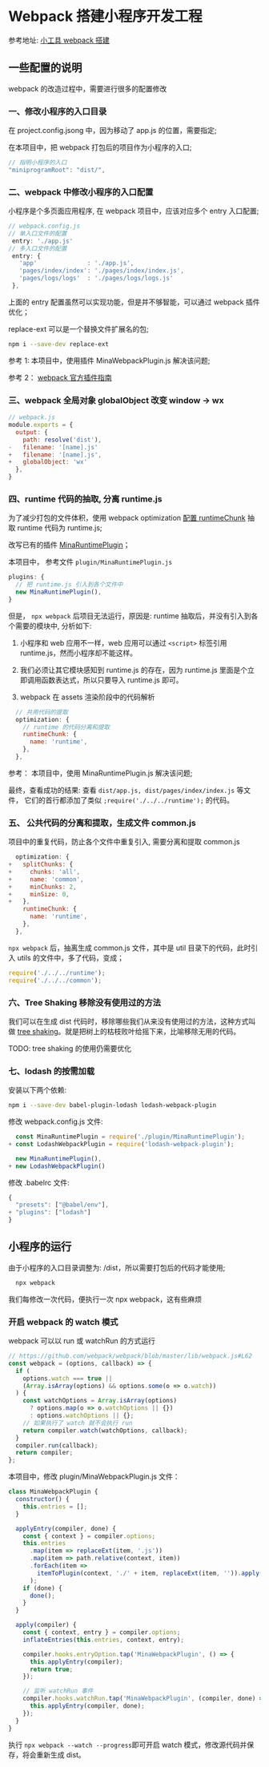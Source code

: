 # Webpack 搭建小程序开发工程

参考地址: [小工具 webpack 搭建](https://juejin.im/post/5d00aa5e5188255a57151c8a#heading-2)

## 一些配置的说明

webpack 的改造过程中，需要进行很多的配置修改

### 一、修改小程序的入口目录

在 project.config.jsong 中，因为移动了 app.js 的位置，需要指定;

在本项目中，把 webpack 打包后的项目作为小程序的入口;

```js
// 指明小程序的入口
"miniprogramRoot": "dist/",
```

### 二、webpack 中修改小程序的入口配置

小程序是个多页面应用程序, 在 webpack 项目中，应该对应多个 entry 入口配置;

```js
// webpack.config.js
// 单入口文件的配置
 entry: './app.js'
// 多入口文件的配置
 entry: {
   'app'              : './app.js',
   'pages/index/index': './pages/index/index.js',
   'pages/logs/logs'  : './pages/logs/logs.js'
 },

```

上面的 entry 配置虽然可以实现功能，但是并不够智能，可以通过 webpack 插件优化；

replace-ext 可以是一个替换文件扩展名的包;

```bash
npm i --save-dev replace-ext
```

参考 1: 本项目中，使用插件 MinaWebpackPlugin.js 解决该问题;

参考 2： [webpack 官方插件指南](https://webpack.docschina.org/contribute/writing-a-plugin/)

### 三、webpack 全局对象 globalObject 改变 window -> wx

```js
// webpack.js
module.exports = {
  output: {
    path: resolve('dist'),
-   filename: '[name].js'
+   filename: '[name].js',
+   globalObject: 'wx'
  },
}
```

### 四、runtime 代码的抽取, 分离 runtime.js

为了减少打包的文件体积，使用 webpack optimization [配置 runtimeChunk](https://webpack.docschina.org/configuration/optimization/#optimization-runtimechunk) 抽取 runtime 代码为 runtime.js;

改写已有的插件 [MinaRuntimePlugin](https://github.com/tinajs/mina-webpack/tree/master/packages/mina-runtime-webpack-plugin)；

本项目中， 参考文件 `plugin/MinaRuntimePlugin.js`

```js
plugins: {
  // 把 runtime.js 引入到各个文件中
  new MinaRuntimePlugin(),
}
```

但是， `npx webpack` 后项目无法运行，原因是: runtime 抽取后，并没有引入到各个需要的模块中, 分析如下:

1. 小程序和 web 应用不一样，web 应用可以通过 `<script>` 标签引用 runtime.js，然而小程序却不能这样。

2. 我们必须让其它模块感知到 runtime.js 的存在，因为 runtime.js 里面是个立即调用函数表达式，所以只要导入 runtime.js 即可。

3. webpack 在 assets 渲染阶段中的代码解析

```js
  // 共用代码的提取
  optimization: {
    // runtime 的代码分离和提取
    runtimeChunk: {
      name: 'runtime',
    },
  },
```

参考： 本项目中，使用 MinaRuntimePlugin.js 解决该问题;

最终，查看成功的结果: 查看 `dist/app.js, dist/pages/index/index.js` 等文件，
它们的首行都添加了类似 `;require('./../../runtime');` 的代码。

### 五、 公共代码的分离和提取，生成文件 common.js

项目中的重复代码，防止各个文件中重复引入, 需要分离和提取 common.js

```js
  optimization: {
+   splitChunks: {
+     chunks: 'all',
+     name: 'common',
+     minChunks: 2,
+     minSize: 0,
+   },
    runtimeChunk: {
      name: 'runtime',
    },
  },

```

`npx webpack` 后，抽离生成 common.js 文件，其中是 util 目录下的代码，此时引入 utils 的文件中，多了代码，变成；

```js
require('./../../runtime');
require('./../../common');
```

### 六、Tree Shaking 移除没有使用过的方法

我们可以在生成 dist 代码时，移除哪些我们从来没有使用过的方法，这种方式叫做 [tree shaking](https://webpack.docschina.org/guides/tree-shaking/)。就是把树上的枯枝败叶给摇下来，比喻移除无用的代码。

TODO: tree shaking 的使用仍需要优化

### 七、lodash 的按需加载

安装以下两个依赖:

```bash
npm i --save-dev babel-plugin-lodash lodash-webpack-plugin
```

修改 webpack.config.js 文件:

```js
  const MinaRuntimePlugin = require('./plugin/MinaRuntimePlugin');
+ const LodashWebpackPlugin = require('lodash-webpack-plugin');

  new MinaRuntimePlugin(),
+ new LodashWebpackPlugin()

```

修改 .babelrc 文件:

```js
{
  "presets": ["@babel/env"],
+ "plugins": ["lodash"]
}

```

## 小程序的运行

由于小程序的入口目录调整为: /dist，所以需要打包后的代码才能使用;

```bash
  npx webpack
```

我们每修改一次代码，便执行一次 npx webpack，这有些麻烦

### 开启 webpack 的 watch 模式

webpack 可以以 run 或 watchRun 的方式运行

```js
// https://github.com/webpack/webpack/blob/master/lib/webpack.js#L62
const webpack = (options, callback) => {
  if (
    options.watch === true ||
    (Array.isArray(options) && options.some(o => o.watch))
  ) {
    const watchOptions = Array.isArray(options)
      ? options.map(o => o.watchOptions || {})
      : options.watchOptions || {};
    // 如果执行了 watch 就不会执行 run
    return compiler.watch(watchOptions, callback);
  }
  compiler.run(callback);
  return compiler;
};
```

本项目中，修改 plugin/MinaWebpackPlugin.js 文件：

```js
class MinaWebpackPlugin {
  constructor() {
    this.entries = [];
  }

  applyEntry(compiler, done) {
    const { context } = compiler.options;
    this.entries
      .map(item => replaceExt(item, '.js'))
      .map(item => path.relative(context, item))
      .forEach(item =>
        itemToPlugin(context, './' + item, replaceExt(item, '')).apply(compiler)
      );
    if (done) {
      done();
    }
  }

  apply(compiler) {
    const { context, entry } = compiler.options;
    inflateEntries(this.entries, context, entry);

    compiler.hooks.entryOption.tap('MinaWebpackPlugin', () => {
      this.applyEntry(compiler);
      return true;
    });

    // 监听 watchRun 事件
    compiler.hooks.watchRun.tap('MinaWebpackPlugin', (compiler, done) => {
      this.applyEntry(compiler, done);
    });
  }
}
```

执行 `npx webpack --watch --progress`即可开启 watch 模式，修改源代码并保存，将会重新生成 dist。
